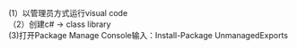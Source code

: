 (1）以管理员方式运行visual code <br>（2）创建c# -> class library <br>
(3)打开Package Manage Console输入：Install-Package UnmanagedExports
